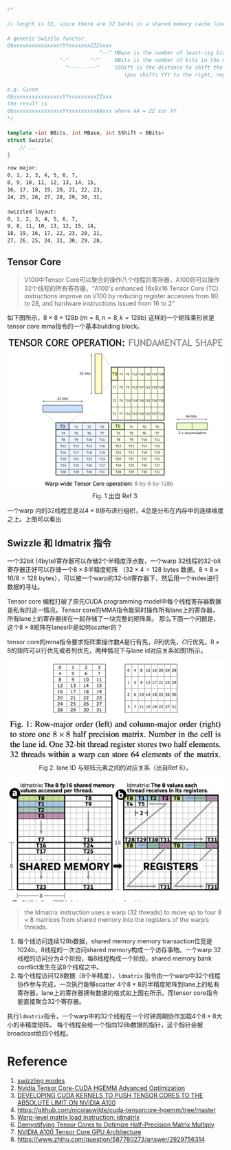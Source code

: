 ```cpp
/*

// length is 32, since there are 32 banks in a shared memory cache line

A generic Swizzle functor
0bxxxxxxxxxxxxxxxYYYxxxxxxxZZZxxxx 
                              ^--^ MBase is the number of least-sig bits to keep constant
                 ^-^       ^-^     BBits is the number of bits in the mask
                   ^---------^     SShift is the distance to shift the YYY mask
                                      (pos shifts YYY to the right, neg shifts YYY to the left)

e.g. Given
0bxxxxxxxxxxxxxxxxYYxxxxxxxxxZZxxx
the result is
0bxxxxxxxxxxxxxxxxYYxxxxxxxxxAAxxx where AA = ZZ xor YY
*/

template <int BBits, int MBase, int SShift = BBits>
struct Swizzle{
    // ...
}
```

```bash
row major: 
0, 1, 2, 3, 4, 5, 6, 7, 
8, 9, 10, 11, 12, 13, 14, 15, 
16, 17, 18, 19, 20, 21, 22, 23, 
24, 25, 26, 27, 28, 29, 30, 31,

swizzled layout: 
0, 1, 2, 3, 4, 5, 6, 7, 
9, 8, 11, 10, 13, 12, 15, 14, 
18, 19, 16, 17, 22, 23, 20, 21, 
27, 26, 25, 24, 31, 30, 29, 28,
```

## Tensor Core

>V100中Tensor Core可以聚合的操作八个线程的寄存器，A100则可以操作32个线程的所有寄存器。“A100's enhanced 16x8x16 Tensor Core (TC) instructions improve on V100 by reducing register accesses from 80 to 28, and hardware instructions issued from 16 to 2”

如下图所示，$8 \times 8 \times 128b$ ($m = 8, n = 8, k = 128 \text{b}$) 这样的一个矩阵乘形状是tensor core mma指令的一个基本building block。
 
<p align="center">
<img src="figures/tensor-core-fundamental-shape.png"><br>
Fig. 1 出自 Ref 3.
</p>

一个warp 内的32线程总是以$4 \times 8$排布进行组织，$4$总是分布在内存中的连续维度之上。上图可以看出

## Swizzle 和 ldmatrix 指令

一个$32\text{bit}\ (4 \text{byte})$寄存器可以存储2个半精度浮点数，一个warp 32线程的32-bit寄存器正好可以存储一个$8 \times 8$半精度矩阵 （$32 \times 4 = 128 \ \text{bytes}$ 数据。$8 \times 8 \times 16 / 8 = 128 \ \text{bytes}$），可以被一个warp的32-bit寄存器下，然后用一个index进行数据的寻址。

Tensor core 编程打破了原先CUDA programming model中每个线程寄存器数据是私有的这一情况。Tensor core的MMA指令能同时操作所有lane上的寄存器，所有lane上的寄存器拼在一起存储了一块完整的矩阵乘。
那么下面一个问题是，这个$8 \times 8$矩阵在lanes中是如何scatter的？

tensor core的mma指令要求矩阵乘操作数$A$是行有先，$B$列优先，$C$行优先。$8 \times 8$的矩阵可以行优先或者列优先，两种情况下与lane id对应关系如图1所示。

<p align="center">
<img src="figures/ldmatrix1.png"><br>
Fig 2. lane ID 与矩阵元素之间的对应关系（出自Ref 6）。
</p>

<p align="center">
<img src="figures/ldmatrix3.png">
</p>

>the ldmatrix instruction uses a warp (32 threads) to move up to four 8 × 8 matrices from shared memory into the registers of the warp’s threads.

1. 每个线访问连续128b数据，shared memory memory transaction位宽是1024b，8线程的一次访问shared memory构成一个访存事物。一个warp 32线程的访问分为4个阶段，每8线程构成一个阶段，shared memory bank conflict发生在这8个线程之中。
2. 每个线程访问128数据（8个半精度），`ldmatrix` 指令由一个warp中32个线程协作参与完成，一次执行能够scatter 4个$8 \times 8$的半精度矩阵到lane上的私有寄存器，lane上的寄存器拥有数据的格式如上图右所示。而tensor core指令能直接聚合32个寄存器。


执行`ldmatrix`指令，一个warp中的32个线程在一个时钟周期协作加载4个$8 \times 8$大小的半精度矩阵。
每个线程会给一个指向128b数据的指针，这个指针会被broadcast给四个线程。

# Reference

1. [swizzling modes](https://docs.nvidia.com/cuda/parallel-thread-execution/index.html#swizzling-modes)
1. [Nvidia Tensor Core-CUDA HGEMM Advanced Optimization](https://bruce-lee-ly.medium.com/nvidia-tensor-core-cuda-hgemm-advanced-optimization-5a17eb77dd85)
1. [DEVELOPING CUDA KERNELS TO PUSH TENSOR CORES TO THE ABSOLUTE LIMIT ON NVIDIA A100](https://developer.download.nvidia.com/video/gputechconf/gtc/2020/presentations/s21745-developing-cuda-kernels-to-push-tensor-cores-to-the-absolute-limit-on-nvidia-a100.pdf)
1. https://github.com/nicolaswilde/cuda-tensorcore-hgemm/tree/master
1. [Warp-level matrix load instruction: ldmatrix](https://docs.nvidia.com/cuda/parallel-thread-execution/index.html#warp-level-matrix-instructions-ldmatrix)
1. [Demystifying Tensor Cores to Optimize Half-Precision Matrix Multiply](https://www.cse.ust.hk/~weiwa/papers/yan-ipdps20.pdf)
1. [NVIDIA A100 Tensor Core GPU Architecture](https://images.nvidia.com/aem-dam/en-zz/Solutions/data-center/nvidia-ampere-architecture-whitepaper.pdf#cid=_pa-srch-baid_zh-cn)
1. https://www.zhihu.com/question/587780273/answer/2929756314
